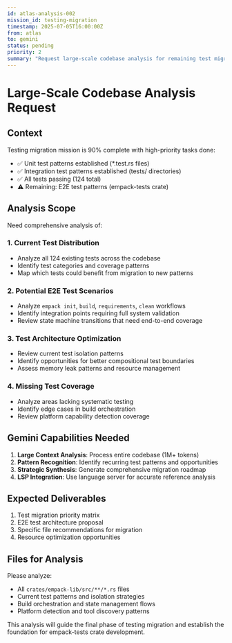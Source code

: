 ```yaml
---
id: atlas-analysis-002
mission_id: testing-migration
timestamp: 2025-07-05T16:00:00Z
from: atlas
to: gemini
status: pending
priority: 2
summary: "Request large-scale codebase analysis for remaining test migration opportunities"
---
```


# Large-Scale Codebase Analysis Request

## Context

Testing migration mission is 90% complete with high-priority tasks done:
- ✅ Unit test patterns established (*.test.rs files)
- ✅ Integration test patterns established (tests/ directories)
- ✅ All tests passing (124 total)
- ⚠️ Remaining: E2E test patterns (empack-tests crate)

## Analysis Scope

Need comprehensive analysis of:

### 1. Current Test Distribution
- Analyze all 124 existing tests across the codebase
- Identify test categories and coverage patterns
- Map which tests could benefit from migration to new patterns

### 2. Potential E2E Test Scenarios
- Analyze `empack init`, `build`, `requirements`, `clean` workflows
- Identify integration points requiring full system validation
- Review state machine transitions that need end-to-end coverage

### 3. Test Architecture Optimization
- Review current test isolation patterns
- Identify opportunities for better compositional test boundaries
- Assess memory leak patterns and resource management

### 4. Missing Test Coverage
- Analyze areas lacking systematic testing
- Identify edge cases in build orchestration
- Review platform capability detection coverage

## Gemini Capabilities Needed

1. **Large Context Analysis**: Process entire codebase (1M+ tokens)
2. **Pattern Recognition**: Identify recurring test patterns and opportunities
3. **Strategic Synthesis**: Generate comprehensive migration roadmap
4. **LSP Integration**: Use language server for accurate reference analysis

## Expected Deliverables

1. Test migration priority matrix
2. E2E test architecture proposal
3. Specific file recommendations for migration
4. Resource optimization opportunities

## Files for Analysis

Please analyze:
- All `crates/empack-lib/src/**/*.rs` files
- Current test patterns and isolation strategies  
- Build orchestration and state management flows
- Platform detection and tool discovery patterns

This analysis will guide the final phase of testing migration and establish the foundation for empack-tests crate development.